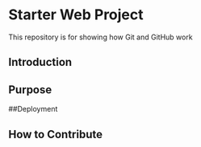 # Starter Web Project

This repository is for showing how Git and GitHub work

## Introduction

## Purpose

##Deployment


## How to Contribute